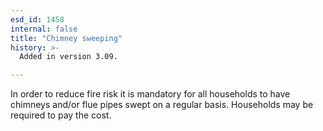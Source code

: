 ```yaml
---
esd_id: 1458
internal: false
title: "Chimney sweeping"
history: >-
  Added in version 3.09.

---
```


In order to reduce fire risk it is mandatory for all households to have chimneys and/or flue pipes swept on a regular basis.  Households may be required to pay the cost.

